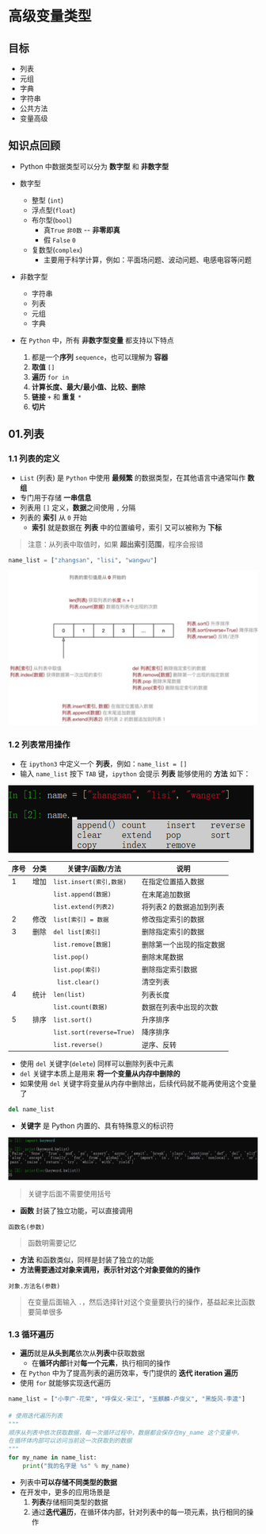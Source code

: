 # 高级变量类型

## 目标

- 列表
- 元组
- 字典
- 字符串
- 公共方法
- 变量高级

## 知识点回顾

- Python 中数据类型可以分为 **数字型** 和 **非数字型**
- 数字型
	- 整型 (`int`)
	- 浮点型(`float`)
	- 布尔型(`bool`)
		- 真`True` `非0数` -- **非零即真**
		- 假 `False` `0`
	- 复数型(`complex`)
		- 主要用于科学计算，例如：平面场问题、波动问题、电感电容等问题
- 非数字型
	- 字符串
	- 列表
	- 元组
	- 字典
- 在 `Python` 中，所有 **非数字型变量** 都支持以下特点

	1. 都是一个**序列** `sequence`，也可以理解为 **容器**
	2. **取值** `[]`
	3. **遍历**  `for in `
	4. **计算长度、最大/最小值、比较、删除**
	5. **链接** `+` 和 **重复** `*`
	6. **切片**

## 01.列表

### 1.1 列表的定义

- `List` (列表) 是 `Python` 中使用 **最频繁** 的数据类型，在其他语言中通常叫作 **数组**
- 专门用于存储 **一串信息**
- 列表用 `[]` 定义，**数据**之间使用 `,` 分隔
- 列表的 **索引** 从 `0` 开始
	- **索引** 就是数据在 **列表** 中的位置编号，索引 又可以被称为 **下标**

>注意：从列表中取值时，如果 **超出索引范围**，程序会报错

```python
name_list = ["zhangsan", "lisi", "wangwu"]
```

![列表](assets/list/img6.jpg)

### 1.2 列表常用操作

- 在 `ipython3` 中定义一个 **列表**，例如：`name_list = []`
- 输入 `name_list` 按下 `TAB` 键，`ipython` 会提示 **列表** 能够使用的 **方法** 如下：

![列表方法](assets/list/img7.png)

| 序号 | 分类 | 关键字/函数/方法        | 说明                     |
| ---- | ---- | ----------------------- | ------------------------ |
| 1    | 增加 | `list.insert(索引,数据)`  | 在指定位置插入数据       |
|      |      | `list.append(数据) `      | 在末尾追加数据           |
|      |      | `list.extend(列表2)`      | 将列表2 的数据追加到列表 |
| 2    | 修改 | `list[索引] = 数据`      | 修改指定索引的数据       |
| 3    | 删除 | `del list[索引]`          | 删除指定索引的数据       |
|      |      | `list.remove[数据]`      | 删除第一个出现的指定数据 |
|      |      | `list.pop()`          | 删除末尾数据             |
|      |      | `list.pop(索引)`         | 删除指定索引数据         |
|      |      |` list.clear()`          | 清空列表                 |
| 4    | 统计 | `len(list)`              | 列表长度                 |
|      |      | `list.count(数据)`      | 数据在列表中出现的次数   |
| 5    | 排序 | `list.sort()`            | 升序排序                 |
|      |      | `list.sort(reverse=True)` | 降序排序                 |
|      |      | `list.reverse()`        | 逆序、反转                         |

- 使用 `del` 关键字(`delete`) 同样可以删除列表中元素
- `del` 关键字本质上是用来 **将一个变量从内存中删除的**
- 如果使用 `del` 关键字将变量从内存中删除出，后续代码就不能再使用这个变量了

```python
del name_list
```

- **关键字** 是 Python 内置的、具有特殊意义的标识符

![Python内置关键字](assets/list/img8.png)

>关键字后面不需要使用括号

- **函数** 封装了独立功能，可以直接调用

```
函数名(参数)
```

>函数明需要记忆

- **方法** 和函数类似，同样是封装了独立的功能
- **方法需要通过对象来调用，表示针对这个对象要做的的操作**

```
对象.方法名(参数)
```

>在变量后面输入 `.`，然后选择针对这个变量要执行的操作，基益起来比函数要简单很多

### 1.3 循环遍历

- **遍历**就是**从头到尾**依次从**列表**中获取数据
	- 在**循环内部**针对**每一个元素**，执行相同的操作
- 在 `Python` 中为了提高列表的遍历效率，专门提供的 **迭代 iteration 遍历**
- 使用 `for` 就能够实现迭代遍历

```python
name_list = ["小李广-花荣", "呼保义-宋江", "玉麒麟-卢俊义", "黑旋风-李逵"]

# 使用迭代遍历列表
"""
顺序从列表中依次获取数据，每一次循环过程中，数据都会保存在my_name 这个变量中，
在循环体内部可以访问当前这一次获取到的数据
"""
for my_name in name_list:
    print("我的名字是 %s" % my_name)
```

- 列表中**可以存储不同类型的数据**
- 在开发中，更多的应用场景是
	1. **列表**存储相同类型的数据
	2. 通过**迭代遍历**，在循环体内部，针对列表中的每一项元素，执行相同的操作